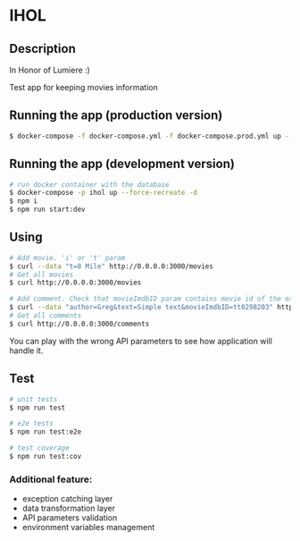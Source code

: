 # IHOL

## Description
In Honor of Lumiere :)

Test app for keeping movies information

## Running the app (production version)

```bash
$ docker-compose -f docker-compose.yml -f docker-compose.prod.yml up --force-recreate
```

## Running the app (development version)

```bash
# run docker container with the database
$ docker-compose -p ihol up --force-recreate -d
$ npm i
$ npm run start:dev
```

## Using 
```bash
# Add movie. 'i' or 't' param
$ curl --data "t=8 Mile" http://0.0.0.0:3000/movies
# Get all movies
$ curl http://0.0.0.0:3000/movies

# Add comment. Check that movieImdbID param contains movie id of the existing object
$ curl --data "author=Greg&text=Simple text&movieImdbID=tt0298203" http://0.0.0.0:3000/comments
# Get all comments
$ curl http://0.0.0.0:3000/comments
```

You can play with the wrong API parameters to see how application will handle it.

## Test

```bash
# unit tests
$ npm run test

# e2e tests
$ npm run test:e2e

# test coverage
$ npm run test:cov
```

### Additional feature:
- exception catching layer
- data transformation layer
- API parameters validation
- environment variables management
